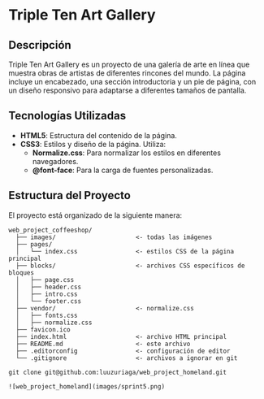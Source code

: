 # Triple Ten Art Gallery

## Descripción

Triple Ten Art Gallery es un proyecto de una galería de arte en línea que muestra obras de artistas de diferentes rincones del mundo. La página incluye un encabezado, una sección introductoria y un pie de página, con un diseño responsivo para adaptarse a diferentes tamaños de pantalla.

## Tecnologías Utilizadas

- **HTML5**: Estructura del contenido de la página.
- **CSS3**: Estilos y diseño de la página. Utiliza:
  - **Normalize.css**: Para normalizar los estilos en diferentes navegadores.
  - **@font-face**: Para la carga de fuentes personalizadas.


## Estructura del Proyecto

El proyecto está organizado de la siguiente manera:

```plaintext
web_project_coffeeshop/
  ├── images/                      <- todas las imágenes
  ├── pages/
  │   └── index.css                <- estilos CSS de la página principal
  ├── blocks/                      <- archivos CSS específicos de bloques
  │   ├── page.css
  │   ├── header.css
  │   ├── intro.css
  │   └── footer.css
  ├── vendor/                      <- normalize.css
  │   ├── fonts.css
  │   ├── normalize.css
  ├── favicon.ico
  ├── index.html                   <- archivo HTML principal
  ├── README.md                    <- este archivo
  ├── .editorconfig                <- configuración de editor
  └── .gitignore                   <- archivos a ignorar en git

git clone git@github.com:luuzuriaga/web_project_homeland.git

![web_project_homeland](images/sprint5.png)
